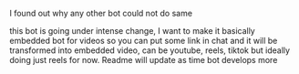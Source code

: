 I found out why any other bot could not do same

this bot is going under intense change, I want to make it basically embedded bot for videos so you can put some link in chat and it will be transformed into embedded video, can be youtube, reels, tiktok but ideally doing just reels for now. Readme will update as time bot develops more
